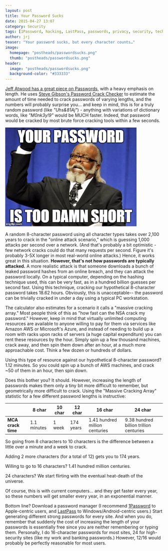 ```yaml
---
layout: post
title: Your Password Sucks
date: 2015-04-27 13:07
category: Security
tags: [1Password, hacking, LastPass, passwords, privacy, security, technology]
author: jrj
teaser: "Your password sucks, but every character counts…"
image:
  homepage: "postheads/passwordsucks.png"
  thumb: "postheads/passwordsucks.png"
header:
  image: "postheads/passwordsucks.png"
  background-color: "#333333"
---
```

<!---
![Your Password Sucks](/assets/postheads/passwordsucks.png "Your Password Sucks")
-->

[Jeff Atwood has a great piece on Passwords](http://blog.codinghorror.com/your-password-is-too-damn-short/), with a heavy emphasis on length. He uses [Steve Gibson's Password Crack Checker](https://www.grc.com/haystack.htm) to estimate the amount of time needed to crack passwords of varying lengths, and the numbers will probably surprise you... and keep in mind, this is for a truly random password (like *"Uhs&amp;81Aj"*) - anything with variations of dictionary words, like *"M0nk3y!9"* would be MUCH faster. Indeed, that password would be cracked by most brute force cracking tools within a few seconds.

![Your Password is too Damn Short!](/assets/your-password-is-too-damn-short.jpg "Your password is too damn short!")

A random 8-character password using all character types takes over 2,100 years to crack in the "online attack scenario," which is guessing 1,000 attacks per second over a network. (And that's probably a bit optimistic - few network cracks could do that many requests per second. Figure it's probably 3-5X longer in most real-world online attacks.) Hence, it works great in this situation. **However, that's not how passwords are typically attacked.** A more realistic attack is that someone downloads a bunch of leaked password hashes from an online breach, and they can attack the password locally. On a typical computer, depending on the hashing technique used, this can be very fast, as in a hundred billion guesses per second fast. Using this technique, cracking our hypothetical 8-character password takes 18.62 hours. Obviously, this is unacceptable-- the password can be trivially cracked in under a day using a typical PC workstation.

The calculator also estimates for a scenario it calls a "massive cracking array." Most people think of this as "how fast can the NSA crack my password." However, keep in mind that virtually unlimited computing resources are available to anyone willing to pay for them via services like Amazon AWS or Microsoft's Azure, and instead of needing to build up a room with racks upon racks of servers (a huge capital expenditure) you can rent these resources by the hour. Simply spin up a few thousand machines, crack away, and then spin them down after an hour, at a much more approachable cost. Think a few dozen or hundreds of dollars.

Using this type of resource against our hypothetical 8-character password? 1.12 minutes. So you could spin up a bunch of AWS machines, and crack ~50 of them in an hour, then spin down.

Does this bother you? It should. However, increasing the length of passwords makes them only a tiny bit more difficult to remember, but geometrically more difficult to crack. Using the "Massive Cracking Array" statistic for a few different password lengths is instructive:

|                    | 8 char      | 10 char | 12 char   | 16 char                        | 24 char                                 |
|--------------------|-------------|---------|-----------|--------------------------------|-----------------------------------------|
| **MCA crack time** | 1.1 minutes | 1 week  | 174 years | 1.41 hundred million centuries | 9.38 hundred billion trillion centuries |


So going from 8 characters to 10 characters is the difference between a little over a minute and a week to crack.

Adding 2 more characters (for a total of 12) gets you to 174 years.

Willing to go to 16 characters? 1.41 hundred million centuries.

24 characters? We start flirting with the eventual heat-death of the universe.

Of course, this is with current computers... and they get faster every year, so these numbers will get smaller every year, in an exponential manner.

Bottom line? Download a password manager (I recommend [1Password](http://1password.com) to Apple-centric users, and [LastPass](http://lastpass.com) to Windows/Android-centric users.) Start generating different strong passwords for every site. And when you do, remember that suddenly the cost of increasing the length of your passwords is essentially free since you are neither remembering or typing them. Personally, I do 16-character passwords for most sites, 24 for high-security sites (like my work and banking passwords.) However, 12/16 would probably be perfectly reasonable for most users.
